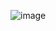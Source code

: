 ![image](https://github.com/hamza-dev140/Ruby/assets/162440951/84f7c8d3-a65d-4df8-82e9-84c900a1015e)
